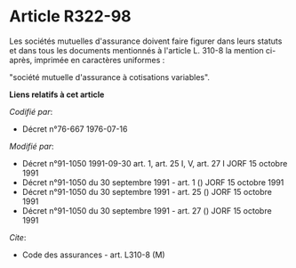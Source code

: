 # Article R322-98

Les sociétés mutuelles d'assurance doivent faire figurer dans leurs statuts et dans tous les documents mentionnés à l'article
L. 310-8 la mention ci-après, imprimée en caractères uniformes :

"société mutuelle d'assurance à cotisations variables".

**Liens relatifs à cet article**

_Codifié par_:

  - Décret n°76-667 1976-07-16

_Modifié par_:

  - Décret n°91-1050 1991-09-30 art. 1, art. 25 I, V, art. 27 I JORF 15 octobre 1991
  - Décret n°91-1050 du 30 septembre 1991 - art. 1 () JORF 15 octobre 1991
  - Décret n°91-1050 du 30 septembre 1991 - art. 25 () JORF 15 octobre 1991
  - Décret n°91-1050 du 30 septembre 1991 - art. 27 () JORF 15 octobre 1991

_Cite_:

  - Code des assurances - art. L310-8 (M)
